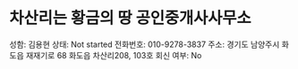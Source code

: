 # 차산리는 황금의 땅 공인중개사사무소

성함: 김용현
상태: Not started
전화번호: 010-9278-3837
주소: 경기도 남양주시 화도읍 재재기로 68 화도읍 차산리208, 103호
회신 여부: No